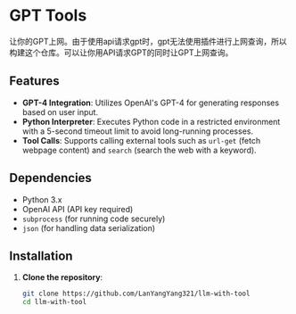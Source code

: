 # GPT Tools
让你的GPT上网。由于使用api请求gpt时，gpt无法使用插件进行上网查询，所以构建这个仓库。可以让你用API请求GPT的同时让GPT上网查询。

## Features

- **GPT-4 Integration**: Utilizes OpenAI's GPT-4 for generating responses based on user input.
- **Python Interpreter**: Executes Python code in a restricted environment with a 5-second timeout limit to avoid long-running processes.
- **Tool Calls**: Supports calling external tools such as `url-get` (fetch webpage content) and `search` (search the web with a keyword).

## Dependencies

- Python 3.x
- OpenAI API (API key required)
- `subprocess` (for running code securely)
- `json` (for handling data serialization)

## Installation

1. **Clone the repository**:
   ```bash
   git clone https://github.com/LanYangYang321/llm-with-tool
   cd llm-with-tool

